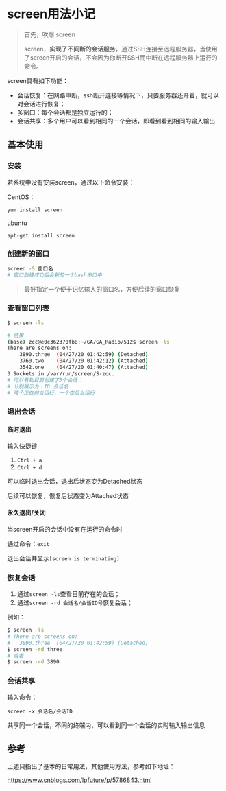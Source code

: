 # screen用法小记

> 首先，吹爆 screen
>
> screen，**实现了不间断的会话服务**，通过SSH连接至远程服务器，当使用了screen开启的会话，不会因为你断开SSH而中断在远程服务器上运行的命令。

screen具有如下功能：

* 会话恢复：在网路中断，ssh断开连接等情况下，只要服务器还开着，就可以对会话进行恢复；
* 多窗口：每个会话都是独立运行的；
* 会话共享：多个用户可以看到相同的一个会话，即看到看到相同的输入输出

## 基本使用

### 安装

若系统中没有安装screen，通过以下命令安装：

CentOS：

```bash
yum install screen
```

ubuntu

```
apt-get install screen
```

### 创建新的窗口

```bash
screen -S 窗口名
# 窗口创建成功后会新的一个bash串口中
```

> 最好指定一个便于记忆输入的窗口名，方便后续的窗口恢复

### 查看窗口列表

```bash
$ screen -ls

# 结果
(base) zcc@e0c362370fb8:~/GA/GA_Radio/512$ screen -ls
There are screens on:
	3890.three	(04/27/20 01:42:59)	(Detached)
	3760.two	(04/27/20 01:42:12)	(Attached)
	3542.one	(04/27/20 01:40:47)	(Attached)
3 Sockets in /var/run/screen/S-zcc.
# 可以看到目前创建了3个会话：
# 分别展示为：ID.会话名
# 两个正在前台运行，一个在后台运行
```

### 退出会话

#### 临时退出

输入快捷键

1. `Ctrl + a`
2. `Ctrl + d`

可以临时退出会话，退出后状态变为Detached状态

后续可以恢复，恢复后状态变为Attached状态

#### 永久退出/关闭

当screen开启的会话中没有在运行的命令时

通过命令：`exit`

退出会话并显示`[screen is terminating]`

### 恢复会话

1. 通过`screen -ls`查看目前存在的会话；
2. 通过`screen -rd 会话名/会话ID号`恢复会话；

例如：

```bash
$ screen -ls
# There are screens on:
# 	3890.three	(04/27/20 01:42:59)	(Detached)
$ screen -rd three
# 或者
$ screen -rd 3890
```

### 会话共享

输入命令：

`screen -x 会话名/会话ID`

共享同一个会话，不同的终端内，可以看到同一个会话的实时输入输出信息

## 参考

上述只指出了基本的日常用法，其他使用方法，参考如下地址：

https://www.cnblogs.com/lpfuture/p/5786843.html